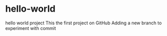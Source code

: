 # hello-world
hello world project
This the first project on GitHub
Adding a new branch to experiment with commit
